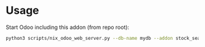 # Usage

Start Odoo including this addon (from repo root):

```bash
python3 scripts/nix_odoo_web_server.py --db-name mydb --addon stock_search_supplierinfo_code
```
